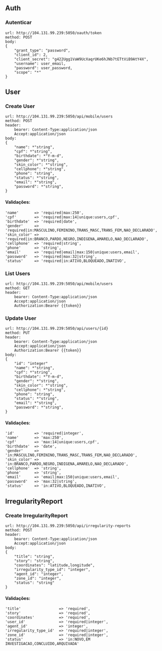 ## Auth

### Autenticar   
    url: http://104.131.99.239:5050/oauth/token
    method: POST   
    body:
    {
        "grant_type": "password",   
        "client_id": 2,   
        "client_secret": "g422Ugg1VaW9UcXaqrUKe6hJNb7tETtViB9AtY4X",   
        "username": user_email,   
        "password": user_password,   
        "scope": "*"
    }

## User

### Create User
    url: http://104.131.99.239:5050/api/mobile/users
    method: POST
    header: 
        bearer: Content-Type:application/json
        Accept:application/json
    body:
    {
        "name": *"string",
        "cpf": *"string",
        "birthdate": *"Y-m-d",
        "gender": *"string",
        "skin_color": *"string",
        "cellphone": *"string",
        "phone": "string",
        "status": *"string",
        "email": *"string",
        "password": *"string",
    }
        
#### Validações:   
    'name'       => 'required|max:250',
    'cpf'        => 'required|max:14|unique:users,cpf',   
    'birthdate'  => 'required|date',   
    'gender'     => 'required|in:MASCULINO,FEMININO,TRANS_MASC,TRANS_FEM,NAO_DECLARADO',   
    'skin_color' => 'required|in:BRANCO,PARDO,NEGRO,INDIGENA,AMARELO,NAO_DECLARADO',   
    'cellphone'  => 'required|string',   
    'phone'      => 'string',   
    'email'      => 'required|email|max:150|unique:users,email',   
    'password'   => 'required|max:32|string',   
    'status'     => 'required|in:ATIVO,BLOQUEADO,INATIVO',   
    
    
### List Users
    url: http://104.131.99.239:5050/api/mobile/users
    method: GET
    header: 
        bearer: Content-Type:application/json
        Accept:application/json
        Authorization:Bearer {{token}}
	
### Update User
    url: http://104.131.99.239:5050/api/users/{id}
    method: PUT
    header: 
        bearer: Content-Type:application/json
        Accept:application/json
        Authorization:Bearer {{token}}
    body:
    {
        "id": "integer"
        "name": *"string",
        "cpf": *"string",
        "birthdate": *"Y-m-d",
        "gender": *"string",
        "skin_color": *"string",
        "cellphone": *"string",
        "phone": "string",
        "status": *"string",
        "email": *"string",
        "password": *"string",
    }
        
#### Validações:   
    'id'	     => 'required|integer',
    'name'       => 'max:250',  
    'cpf'        => 'max:14|unique:users,cpf',   
    'birthdate'  => 'date',   
    'gender'     => 'in:MASCULINO,FEMININO,TRANS_MASC,TRANS_FEM,NAO_DECLARADO',   
    'skin_color' => 'in:BRANCO,PARDO,NEGRO,INDIGENA,AMARELO,NAO_DECLARADO',   
    'cellphone'  => 'string',   
    'phone'      => 'string',   
    'email'      => 'email|max:150|unique:users,email',   
    'password'   => 'max:32|string',   
    'status'     => 'in:ATIVO,BLOQUEADO,INATIVO', 

## IrregularityReport

### Create IrregularityReport

    url: http://104.131.99.239:5050/api/irregularity-reports
    method: POST
    header: 
        bearer: Content-Type:application/json
        Accept:application/json
    body:
    {
        "title": "string",
        "story": "string",
        "coordinates": "latitude,longitude",
        "irregularity_type_id": "integer",
        "agent_id": "integer",
        "zone_id": "integer",
        "status": "string"
    }

#### Validações:
    'title'                 => 'required',
    'story'                 => 'required',
    'coordinates'           => 'required',
    'user_id'               => 'required|integer',
    'agent_id'              => 'integer',
    'irregularity_type_id'  => 'required|integer',
    'zone_id'               => 'required|integer',
    'status'                => 'in:NOVO,EM INVESTIGACAO,CONCLUIDO,ARQUIVADA'